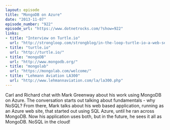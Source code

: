 ```yaml
---
layout: episode
title: "MongoDB on Azure"
date: "2013-11-07"
episode_number: "922"
episode_url: "https://www.dotnetrocks.com/?show=922"
links:
- title: "Interview on Turtle.io"
  url: "http://strongloop.com/strongblog/in-the-loop-turtle-io-a-web-server-for-node-js/"
- title: "turtle.io"
  url: "http://turtle.io/"
- title: "mongoDB"
  url: "http://www.mongodb.org/"
- title: "mongolab"
  url: "https://mongolab.com/welcome/"
- title: "Lehmann Aviation LA300"
  url: "http://www.lehmannaviation.com/la/la300.php"
---
```


Carl and Richard chat with Mark Greenway about his work using MongoDB on Azure. The conversation starts out talking about fundamentals - why NoSQL? From there, Mark talks about his web based application, running as an Azure web site, that started out using SQL Azure, until he ran across MongoDB. Now his application uses both, but in the future, he sees it all as MongoDB. NoSQL in the cloud!
